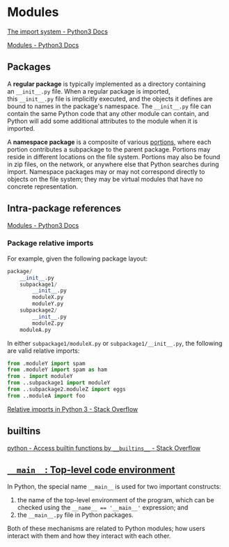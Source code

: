 # Modules
[The import system - Python3 Docs](https://docs.python.org/3/reference/import.html)

[Modules - Python3 Docs](https://docs.python.org/3/tutorial/modules.html)

## Packages
A **regular package** is typically implemented as a directory containing an `__init__.py` file. When a regular package is imported, this `__init__.py` file is implicitly executed, and the objects it defines are bound to names in the package's namespace. The `__init__.py` file can contain the same Python code that any other module can contain, and Python will add some additional attributes to the module when it is imported.

A **namespace package** is a composite of various [portions](https://docs.python.org/3/glossary.html#term-portion), where each portion contributes a subpackage to the parent package. Portions may reside in different locations on the file system. Portions may also be found in zip files, on the network, or anywhere else that Python searches during import. Namespace packages may or may not correspond directly to objects on the file system; they may be virtual modules that have no concrete representation.

## Intra-package references
[Modules - Python3 Docs](https://docs.python.org/3/tutorial/modules.html#intra-package-references)

### Package relative imports
For example, given the following package layout:
```python
package/
    __init__.py
    subpackage1/
        __init__.py
        moduleX.py
        moduleY.py
    subpackage2/
        __init__.py
        moduleZ.py
    moduleA.py
```

In either `subpackage1/moduleX.py` or `subpackage1/__init__.py`, the following are valid relative imports:
```python
from .moduleY import spam
from .moduleY import spam as ham
from . import moduleY
from ..subpackage1 import moduleY
from ..subpackage2.moduleZ import eggs
from ..moduleA import foo
```

[Relative imports in Python 3 - Stack Overflow](https://stackoverflow.com/questions/16981921/relative-imports-in-python-3)

## builtins
[python - Access builtin functions by `__builtins__` - Stack Overflow](https://stackoverflow.com/questions/28050229/access-builtin-functions-by-builtins)

## [`__main__`: Top-level code environment](https://docs.python.org/3/library/__main__.html)
In Python, the special name `__main__` is used for two important constructs:

1. the name of the top-level environment of the program, which can be checked using the `__name__ == '__main__'` expression; and
2. the `__main__.py` file in Python packages.

Both of these mechanisms are related to Python modules; how users interact with them and how they interact with each other.